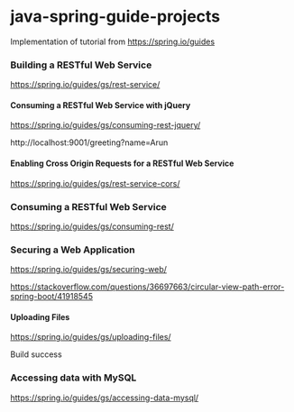 # java-spring-guide-projects
Implementation of tutorial from https://spring.io/guides


### Building a RESTful Web Service ###
https://spring.io/guides/gs/rest-service/


#### Consuming a RESTful Web Service with jQuery ####
https://spring.io/guides/gs/consuming-rest-jquery/

http://localhost:9001/greeting?name=Arun

#### Enabling Cross Origin Requests for a RESTful Web Service ####
https://spring.io/guides/gs/rest-service-cors/


### Consuming a RESTful Web Service ###
https://spring.io/guides/gs/consuming-rest/


### Securing a Web Application ###
https://spring.io/guides/gs/securing-web/

https://stackoverflow.com/questions/36697663/circular-view-path-error-spring-boot/41918545

#### Uploading Files ####
https://spring.io/guides/gs/uploading-files/

Build success



### Accessing data with MySQL ###
https://spring.io/guides/gs/accessing-data-mysql/




